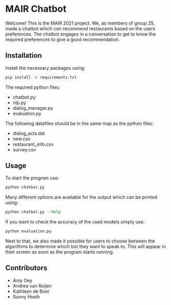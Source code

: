 # MAIR Chatbot
Welcome! This is the MAIR 2021 project. We, as members of group 25, made a chatbot which can recommend restaurants based on the users preferences. The chatbot engages in a conversation to get to know the required preferences to give a good recommendation.


## Installation
Install the necessary packages using:

```python
pip install -r requirements.txt
```

The required python files:
- chatbot.py
- nlp.py
- dialog_manager.py
- evaluation.py

The following datafiles should be in the same map as the python files:

- dialog_acts.dat
- new.csv
- restaurant_info.csv
- survey.csv

## Usage
To start the program use:

```python
python chatbot.py
```
Many different options are available for the output which can be printed using:

```python
python chatbot.py --help
```
If you want to check the accuracy of the used models simply use:

```python
python evaluation.py
```

Next to that, we also made it possible for users to choose between the algorithms to determine which bot they want to speak to. This will appear in their screen as soon as the program starts running.

## Contributors
- Amy Oey
- Andrea van Roijen
- Kathleen de Boer
- Sunny Hseih
